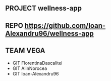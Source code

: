 ## PROJECT  wellness-app
## REPO     https://github.com/Ioan-Alexandru96/wellness-app
## TEAM     VEGA
- GIT       FlorentinaDascalitei
- GIT       AlinNorocea
- GIT       Ioan-Alexandru96